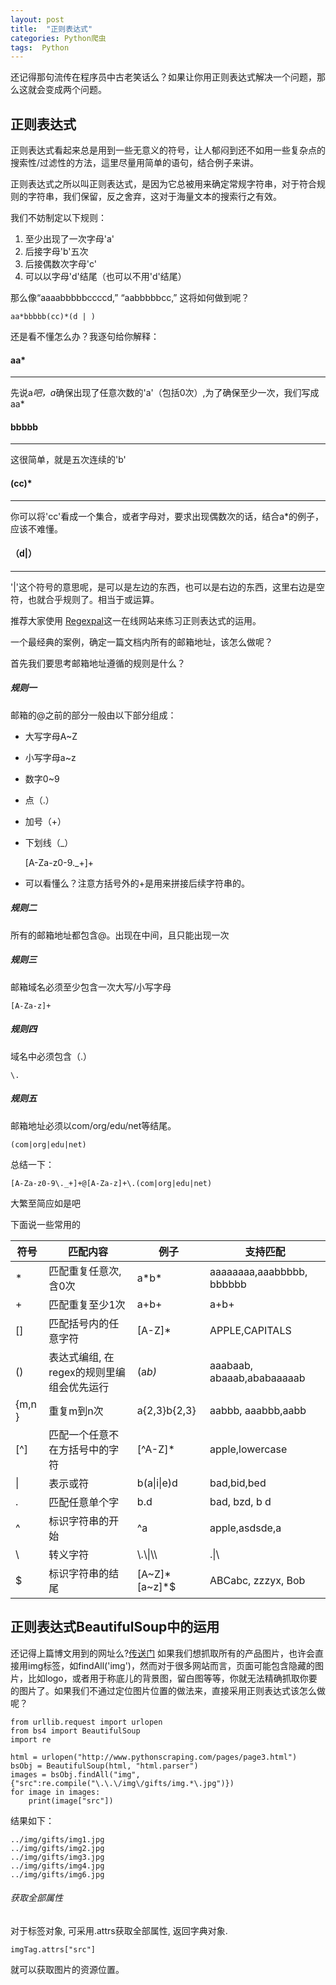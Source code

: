 ```yaml
---
layout: post
title:  "正则表达式" 
categories: Python爬虫
tags:  Python
---
```


还记得那句流传在程序员中古老笑话么？如果让你用正则表达式解决一个问题，那么这就会变成两个问题。

## 正则表达式
正则表达式看起来总是用到一些无意义的符号，让人郁闷到还不如用一些复杂点的搜索性/过滤性的方法，這里尽量用简单的语句，结合例子来讲。

正则表达式之所以叫正则表达式，是因为它总被用来确定常规字符串，对于符合规则的字符串，我们保留，反之舍弃，这对于海量文本的搜索行之有效。

我们不妨制定以下规则：
1. 至少出现了一次字母'a'
2. 后接字母'b'五次
3. 后接偶数次字母'c'
4. 可以以字母'd'结尾（也可以不用'd'结尾）

那么像“aaaabbbbbccccd,” “aabbbbbcc,”
这将如何做到呢？

    aa*bbbbb(cc)*(d | )
    
还是看不懂怎么办？我逐句给你解释：

#### aa*
---
先说a*吧，a*确保出现了任意次数的'a'（包括0次）,为了确保至少一次，我们写成aa*


#### bbbbb
---
这很简单，就是五次连续的'b'


#### (cc)*
---
你可以将'cc'看成一个集合，或者字母对，要求出现偶数次的话，结合a*的例子，应该不难懂。

#### （d|）
---
'|'这个符号的意思呢，是可以是左边的东西，也可以是右边的东西，这里右边是空符，也就合乎规则了。相当于或运算。

推荐大家使用
[Regexpal](http://www.regexpal.com/)这一在线网站来练习正则表达式的运用。

一个最经典的案例，确定一篇文档内所有的邮箱地址，该怎么做呢？

首先我们要思考邮箱地址遵循的规则是什么？
##### 规则一

邮箱的@之前的部分一般由以下部分组成：
- 大写字母A~Z
- 小写字母a~z
- 数字0~9
- 点（.）
- 加号（+）
- 下划线（_）

    
    [A-Za-z0-9\._+]+
- 可以看懂么？注意方括号外的+是用来拼接后续字符串的。

##### 规则二

所有的邮箱地址都包含@。出现在中间，且只能出现一次

##### 规则三
邮箱域名必须至少包含一次大写/小写字母

    [A-Za-z]+
##### 规则四
域名中必须包含（.）
    
    \.
    
##### 规则五

邮箱地址必须以com/org/edu/net等结尾。

    (com|org|edu|net)

总结一下：

    [A-Za-z0-9\._+]+@[A-Za-z]+\.(com|org|edu|net)
    
大繁至简应如是吧

下面说一些常用的


符号 | 匹配内容| 例子|支持匹配
---|---|---|---
* | 匹配重复任意次,含0次|a\*b*|aaaaaaaa,aaabbbbb, bbbbbb
+ | 匹配重复至少1次|a+b+| a+b+
[]| 匹配括号内的任意字符|[A-Z]*|APPLE,CAPITALS
()| 表达式编组, 在regex的规则里编组会优先运行|(a*b)*|aaabaab, abaaab,ababaaaaab
{m,n } |  重复m到n次|a{2,3}b{2,3}|aabbb, aaabbb,aabb
[^]| 匹配一个任意不在方括号中的字符|[^A-Z]*|apple,lowercase
\| | 表示或符|b(a\|i\|e)d|bad,bid,bed
.|  匹配任意单个字|b.d|bad, bzd, b d
^ | 标识字符串的开始|^a|apple,asdsde,a
\ | 转义字符|\\.\\\|\\\\ |.\|\\
$ | 标识字符串的结尾|[A\~Z]\*[a~z]\*\$|ABCabc, zzzyx, Bob



## 正则表达式BeautifulSoup中的运用
还记得上篇博文用到的网址么?[传送门](http://www.pythonscraping.com/pages/page3.html)
如果我们想抓取所有的产品图片，也许会直接用img标签，如findAll('img')，然而对于很多网站而言，页面可能包含隐藏的图片，比如logo，或者用于称底儿的背景图，留白图等等，你就无法精确抓取你要的图片了。如果我们不通过定位图片位置的做法来，直接采用正则表达式该怎么做呢？

    from urllib.request import urlopen
    from bs4 import BeautifulSoup
    import re

    html = urlopen("http://www.pythonscraping.com/pages/page3.html")
    bsObj = BeautifulSoup(html, "html.parser")
    images = bsObj.findAll("img", {"src":re.compile("\.\.\/img\/gifts/img.*\.jpg")})
    for image in images: 
        print(image["src"])
结果如下：
    
    ../img/gifts/img1.jpg
    ../img/gifts/img2.jpg
    ../img/gifts/img3.jpg
    ../img/gifts/img4.jpg
    ../img/gifts/img6.jpg

###### 获取全部属性

对于标签对象, 可采用.attrs获取全部属性, 返回字典对象. 
    
    imgTag.attrs["src"]

就可以获取图片的资源位置。



